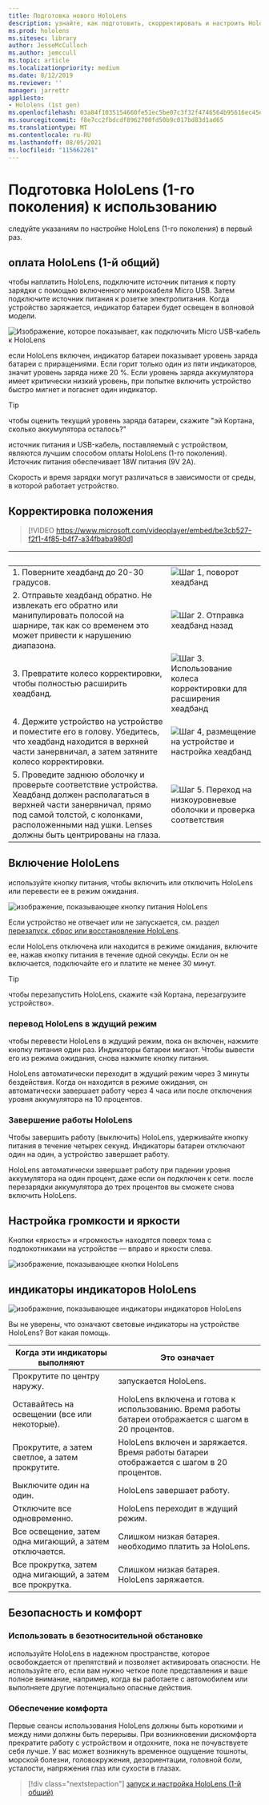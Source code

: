 ```yaml
---
title: Подготовка нового HoloLens
description: узнайте, как подготовить, скорректировать и настроить HoloLens (первое поколение) устройства смешанной реальности в первый раз.
ms.prod: hololens
ms.sitesec: library
author: JesseMcCulloch
ms.author: jemccull
ms.topic: article
ms.localizationpriority: medium
ms.date: 8/12/2019
ms.reviewer: ''
manager: jarrettr
appliesto:
- Hololens (1st gen)
ms.openlocfilehash: 03a84f1035154660fe51ec5be07c3f32f4746564b95616ec45ef3978fb49b911
ms.sourcegitcommit: f8e7cc2fbdcdf8962700fd50b9c017bd83d1ad65
ms.translationtype: MT
ms.contentlocale: ru-RU
ms.lasthandoff: 08/05/2021
ms.locfileid: "115662261"
---
```

# <a name="get-your-hololens-1st-gen-ready-to-use"></a>Подготовка HoloLens (1-го поколения) к использованию

следуйте указаниям по настройке HoloLens (1-го поколения) в первый раз.

## <a name="charge-your-hololens-1st-gen"></a>оплата HoloLens (1-й общий)

чтобы наплатить HoloLens, подключите источник питания к порту зарядки с помощью включенного микрокабеля Micro USB. Затем подключите источник питания к розетке электропитания. Когда устройство заряжается, индикатор батареи будет освещен в волновой модели.

![Изображение, которое показывает, как подключить Micro USB-кабель к HoloLens](./images/hololens-charging.png)

если HoloLens включен, индикатор батареи показывает уровень заряда батареи с приращениями. Если горит только один из пяти индикаторов, значит уровень заряда ниже 20 %. Если уровень заряда аккумулятора имеет критически низкий уровень, при попытке включить устройство быстро мигнет и погаснет один индикатор.

> [!TIP]
> чтобы оценить текущий уровень заряда батареи, скажите "эй Кортана, сколько аккумулятора осталось?"

источник питания и USB-кабель, поставляемый с устройством, являются лучшим способом оплаты HoloLens (1-го поколения).  Источник питания обеспечивает 18W питания (9V 2A).

Скорость и время зарядки могут различаться в зависимости от среды, в которой работает устройство.

## <a name="adjust-fit"></a>Корректировка положения

> [!VIDEO https://www.microsoft.com/videoplayer/embed/be3cb527-f2f1-4f85-b4f7-a34fbaba980d]

| &nbsp; | &nbsp; |
|:--- |:--- |
|1. Поверните хеадбанд до 20-30 градусов.|![Шаг 1, поворот хеадбанд](./images/FitGuideStep1.png)|
|2. Отправьте хеадбанд обратно. Не извлекать его обратно или манипулировать полосой на шарнире, так как со временем это может привести к нарушению диапазона.|![Шаг 2. Отправка хеадбанд назад](./images/FitGuideStep2.png)|
|3. Превратите колесо корректировки, чтобы полностью расширить хеадбанд. |![Шаг 3. Использование колеса корректировки для расширения хеадбанд](./images/FitGuideStep3.png)|
|4. Держите устройство на устройстве и поместите его в голову. Убедитесь, что хеадбанд находится в верхней части занервничал, а затем затяните колесо корректировки.|![Шаг 4, размещение на устройстве и настройка хеадбанд](./images/FitGuideStep4.png)|
|5. Проведите заднюю оболочку и проверьте соответствие устройства. Хеадбанд должен располагаться в верхней части занервничал, прямо под самой толстой, с колонками, расположенными над ушки. Lenses должны быть центрированы на глаза.|![Шаг 5. Переход на низкоуровневые оболочки и проверка соответствия](./images/FitGuideSetep5.png)|

## <a name="turn-on-your-hololens"></a>Включение HoloLens

используйте кнопку питания, чтобы включить или отключить HoloLens или перевести ее в режим ожидания.

![изображение, показывающее кнопку питания HoloLens](./images/hololens-power.png)

Если устройство не отвечает или не запускается, см. раздел [перезапуск, сброс или восстановление HoloLens](hololens-restart-recover.md).

если HoloLens отключена или находится в режиме ожидания, включите ее, нажав кнопку питания в течение одной секунды. Если он не включается, подключайте его и платите не менее 30 минут.

> [!TIP]
> чтобы перезапустить HoloLens, скажите «эй Кортана, перезагрузите устройство».

### <a name="put-hololens-in-standby"></a>перевод HoloLens в ждущий режим

чтобы перевести HoloLens в ждущий режим, пока он включен, нажмите кнопку питания один раз. Индикаторы батареи мигают. Чтобы вывести его из режима ожидания, снова нажмите кнопку питания.

HoloLens автоматически переходит в ждущий режим через 3 минуты бездействия. Когда он находится в режиме ожидания, он автоматически завершает работу через 4 часа или после отключения уровня аккумулятора на 10 процентов.

### <a name="shut-down-hololens"></a>Завершение работы HoloLens

Чтобы завершить работу (выключить) HoloLens, удерживайте кнопку питания в течение четырех секунд. Индикаторы батареи отключают один на один, а устройство завершает работу.

HoloLens автоматически завершает работу при падении уровня аккумулятора на один процент, даже если он подключен к сети. после перезарядки аккумулятора до трех процентов вы сможете снова включить HoloLens.

## <a name="adjust-volume-and-brightness"></a>Настройка громкости и яркости

Кнопки «яркость» и «громкость» находятся поверх тома с подлокотниками на устройстве &mdash; вправо и яркости слева.

![изображение, показывающее кнопки HoloLens](./images/hololens-buttons.jpg)

## <a name="hololens-indicator-lights"></a>индикаторы индикаторов HoloLens

![изображение, показывающее индикаторы индикаторов HoloLens](./images/hololens-lights.png)

Вы не уверены, что означают световые индикаторы на устройстве HoloLens? Вот какая помощь.

|Когда эти индикаторы выполняют |Это означает |
|---|---|
|Прокрутите по центру наружу. |запускается HoloLens. |
|Оставайтесь на освещении (все или некоторые). |HoloLens включена и готова к использованию. Время работы батареи отображается с шагом в 20 процентов. |
|Прокрутите, а затем светлое, а затем прокрутите. |HoloLens включен и заряжается. Время работы батареи отображается с шагом в 20 процентов. |
|Выключите один на один. |HoloLens завершает работу. |
|Отключите все одновременно. |HoloLens переходит в ждущий режим. |
|Все освещение, затем одна мигающий, а затем отключается. |Слишком низкая батарея. необходимо платить за HoloLens. |
|Все прокрутка, затем одна мигающий, а затем все прокрутка. |Слишком низкая батарея. HoloLens заряжается. |

## <a name="safety-and-comfort"></a>Безопасность и комфорт

### <a name="use-in-safe-surroundings"></a>Использовать в безотносительной обстановке

используйте HoloLens в надежном пространстве, которое освобождается от препятствий и позволяет активировать опасности. Не используйте его, если вам нужно четкое поле представления и ваше полное внимание, например, когда вы работаете с автомобилем или выполняете другие потенциально опасные действия.

### <a name="stay-comfortable"></a>Обеспечение комфорта

Первые сеансы использования HoloLens должны быть короткими и между ними должны быть перерывы. При возникновении дискомфорта прекратите работу с устройством и отдохните, пока не почувствуете себя лучше. У вас может возникнуть временное ощущение тошноты, морской болезни, головокружения, дезориентации, головной боли, усталости, напряжения глаз или сухости в глазах.

> [!div class="nextstepaction"]
> [запуск и настройка HoloLens (1-й общий)](hololens1-start.md)
